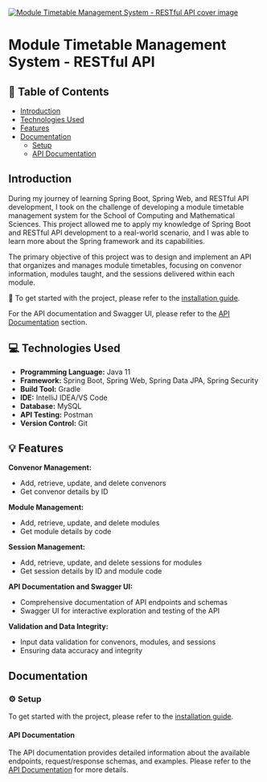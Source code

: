 
[![Module Timetable Management System - RESTful API cover image](./docs/cover.png)](https://app.swaggerhub.com/apis-docs/Esh07/Module-Timetable-Management-System-RESTful-API/1.0.0#/)
# Module Timetable Management System - RESTful API

## :page_facing_up: Table of Contents

- [Introduction](#introduction)
- [Technologies Used](#computer-technologies-used)
- [Features](#bulb-features)
- [Documentation](#gear-setup)
  - [Setup](#gear-setup)
  - [API Documentation](#api-documentation)

## Introduction

During my journey of learning Spring Boot, Spring Web, and RESTful API development, I took on the challenge of developing a module timetable management system for the School of Computing and Mathematical Sciences. This project allowed me to apply my knowledge of Spring Boot and RESTful API development to a real-world scenario, and I was able to learn more about the Spring framework and its capabilities.

The primary objective of this project was to design and implement an API that organizes and manages module timetables, focusing on convenor information, modules taught, and the sessions delivered within each module.

:book: To get started with the project, please refer to the [installation guide]().

For the API documentation and Swagger UI, please refer to the [API Documentation](https://app.swaggerhub.com/apis-docs/Esh07/Module-Timetable-Management-System-RESTful-API/1.0.0#/) section.

## :computer: Technologies Used

- **Programming Language:** Java 11
- **Framework:** Spring Boot, Spring Web, Spring Data JPA, Spring Security
- **Build Tool:** Gradle
- **IDE:** IntelliJ IDEA/VS Code
- **Database:** MySQL
- **API Testing:** Postman
- **Version Control:** Git

## :bulb: Features

**Convenor Management:**

- Add, retrieve, update, and delete convenors
- Get convenor details by ID

**Module Management:**

- Add, retrieve, update, and delete modules
- Get module details by code

**Session Management:**

- Add, retrieve, update, and delete sessions for modules
- Get session details by ID and module code

**API Documentation and Swagger UI:**

- Comprehensive documentation of API endpoints and schemas
- Swagger UI for interactive exploration and testing of the API

**Validation and Data Integrity:**

- Input data validation for convenors, modules, and sessions
- Ensuring data accuracy and integrity

## Documentation

### :gear: Setup

To get started with the project, please refer to the [installation guide]().

#### API Documentation

The API documentation provides detailed information about the available endpoints, request/response schemas, and examples. Please refer to the [API Documentation](https://app.swaggerhub.com/apis-docs/Esh07/Module-Timetable-Management-System-RESTful-API/1.0.0#/) for more details.
